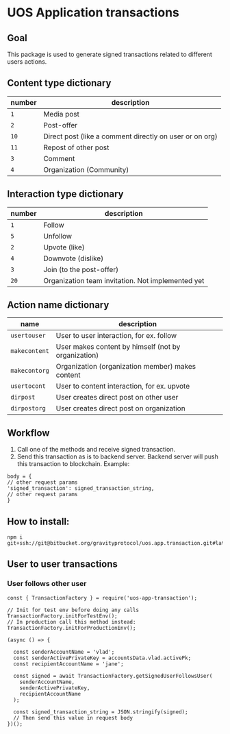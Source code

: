 # UOS Application transactions

## Goal

This package is used to generate signed transactions related to different users actions.

## Content type dictionary

number | description
--- | ---
`1` | Media post
`2` | Post-offer
`10` | Direct post (like a comment directly on user or on org)
`11` | Repost of other post
`3` | Comment
`4` | Organization (Community)

## Interaction type dictionary
number | description
--- | ---
`1` | Follow
`5` | Unfollow
`2` | Upvote (like)
`4` | Downvote (dislike)
`3` | Join (to the post-offer)
`20` | Organization team invitation. Not implemented yet

## Action name dictionary
name | description
--- | ---
`usertouser` | User to user interaction, for ex. follow
`makecontent` | User makes content by himself (not by organization)
`makecontorg` | Organization (organization member) makes content
`usertocont` | User to content interaction, for ex. upvote
`dirpost` | User creates direct post on other user
`dirpostorg` | User creates direct post on organization

## Workflow
1. Call one of the methods and receive signed transaction.
2. Send this transaction as is to backend server. Backend server will push this transaction to blockchain.
Example:
```
body = {
// other request params
'signed_transaction': signed_transaction_string,
// other request params
}
```

## How to install:

```
npm i git+ssh://git@bitbucket.org/gravityprotocol/uos.app.transaction.git#latest
```

## User to user transactions
### User follows other user
```
const { TransactionFactory } = require('uos-app-transaction');

// Init for test env before doing any calls
TransactionFactory.initForTestEnv();
// In production call this method instead: TransactionFactory.initForProductionEnv(); 

(async () => {

  const senderAccountName = 'vlad';
  const senderActivePrivateKey = accountsData.vlad.activePk;
  const recipientAccountName = 'jane';

  const signed = await TransactionFactory.getSignedUserFollowsUser(
    senderAccountName,
    senderActivePrivateKey,
    recipientAccountName
  );
  
  const signed_transaction_string = JSON.stringify(signed);
  // Then send this value in request body
})();
```
